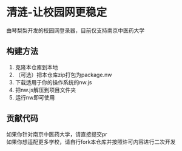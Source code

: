 # 清涟-让校园网更稳定  
由琴梨梨开发的校园网登录器，目前仅支持南京中医药大学  

## 构建方法  
1. 克隆本仓库到本地  
2. （可选）把本仓库zip打包为package.nw  
3. 下载适用于你的操作系统的nw.js  
4. 把nw.js解压到项目文件夹  
5. 运行nw即可使用  

## 贡献代码  
如果你针对南京中医药大学，请直接提交pr  
如果你想适配更多学校，请自行fork本仓库并按照许可内容进行二次开发  
